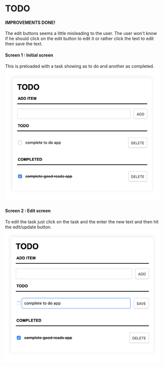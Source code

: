 # TODO

#### IMPROVEMENTS DONE!
The edit buttons seems a little misleading to the user. The user won't know if he should click on the edit button to edit it or rather click the text to edit then save the text.

#### Screen 1 : Initial screen
This is preloaded with a task showing as to do and another as completed.
![GitHub Logo](/screenshots/editscreen.png)


#### Screen 2 : Edit screen
To edit the task just click on the task and the enter the new text and then hit the edit/update button.
![GitHub Logo](/screenshots/initialscren.png)
